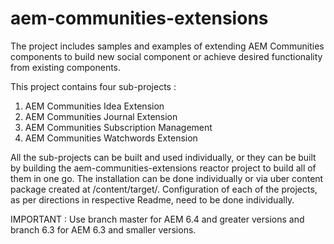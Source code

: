 aem-communities-extensions
==========================
The project includes samples and examples of extending AEM Communities components to build new social component or achieve desired functionality from existing components.

This project contains four sub-projects :
1. AEM Communities Idea Extension
2. AEM Communities Journal Extension
3. AEM Communities Subscription Management
4. AEM Communities Watchwords Extension

All the sub-projects can be built and used individually, or they can be built by building the aem-communities-extensions reactor project to build all of them in one go.
The installation can be done individually or via uber content package created at /content/target/. Configuration of each of the projects, as per directions in respective Readme,
need to be done individually.

IMPORTANT : Use branch master for AEM 6.4 and greater versions and branch 6.3 for AEM 6.3 and smaller versions.